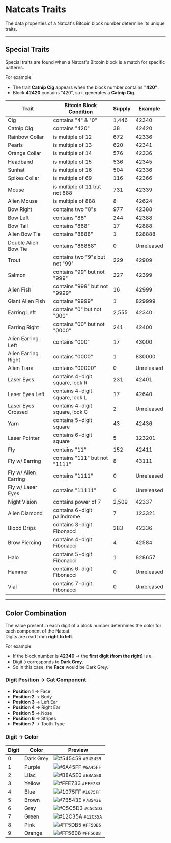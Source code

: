 # Natcats Traits  

The data properties of a Natcat's Bitcoin block number determine its unique traits.  

---

## Special Traits  

Special traits are found when a Natcat's Bitcoin block is a match for specific patterns.  

For example:  
- The trait **Catnip Cig** appears when the block number contains **"420"**.  
- Block **42420** contains "420", so it generates a **Catnip Cig**.  

| Trait                | Bitcoin Block Condition            | Supply | Example  |
|----------------------|-----------------------------------|--------|----------|
| Cig                  | contains "4" & "0"                | 1,446  | 42340    |
| Catnip Cig           | contains "420"                    | 38     | 42420    |
| Rainbow Collar       | is multiple of 12                 | 672    | 42336    |
| Pearls               | is multiple of 13                 | 620    | 42341    |
| Orange Collar        | is multiple of 14                 | 576    | 42336    |
| Headband             | is multiple of 15                 | 536    | 42345    |
| Sunhat               | is multiple of 16                 | 504    | 42336    |
| Spikes Collar        | is multiple of 69                 | 116    | 42366    |
| Mouse                | is multiple of 11 but not 888     | 731    | 42339    |
| Alien Mouse          | is multiple of 888                | 8      | 42624    |
| Bow Right            | contains two "8"s                 | 977    | 42388    |
| Bow Left             | contains "88"                     | 244    | 42388    |
| Bow Tail             | contains "888"                    | 17     | 42888    |
| Alien Bow Tie        | contains "8888"                   | 1      | 828888   |
| Double Alien Bow Tie | contains "88888"                  | 0      | Unreleased |
| Trout                | contains two "9"s but not "99"    | 229    | 42909    |
| Salmon               | contains "99" but not "999"       | 227    | 42399    |
| Alien Fish           | contains "999" but not "9999"     | 16     | 42999    |
| Giant Alien Fish     | contains "9999"                   | 1      | 829999   |
| Earring Left         | contains "0" but not "000"        | 2,555  | 42340    |
| Earring Right        | contains "00" but not "0000"      | 241    | 42400    |
| Alien Earring Left   | contains "000"                    | 17     | 43000    |
| Alien Earring Right  | contains "0000"                   | 1      | 830000   |
| Alien Tiara          | contains "00000"                  | 0      | Unreleased |
| Laser Eyes           | contains 4-digit square, look R   | 231    | 42401    |
| Laser Eyes Left      | contains 4-digit square, look L   | 17     | 42640    |
| Laser Eyes Crossed   | contains 4-digit square, look C   | 2      | Unreleased |
| Yarn                 | contains 5-digit square           | 43     | 42436    |
| Laser Pointer        | contains 6-digit square           | 5      | 123201   |
| Fly                  | contains "11"                     | 152    | 42411    |
| Fly w/ Earring       | contains "111" but not "1111"     | 8      | 43111    |
| Fly w/ Alien Earring | contains "1111"                   | 0      | Unreleased |
| Fly w/ Laser Eyes    | contains "11111"                  | 0      | Unreleased |
| Night Vision         | contains power of 7               | 2,509  | 42337    |
| Alien Diamond        | contains 6-digit palindrome       | 7      | 123321   |
| Blood Drips          | contains 3-digit Fibonacci        | 283    | 42336    |
| Brow Piercing        | contains 4-digit Fibonacci        | 4      | 42584    |
| Halo                 | contains 5-digit Fibonacci        | 1      | 828657   |
| Hammer               | contains 6-digit Fibonacci        | 0      | Unreleased |
| Vial                 | contains 7-digit Fibonacci        | 0      | Unreleased |

---

## Color Combination  

The value present in each digit of a block number determines the color for each component of the Natcat.  
Digits are read from **right to left**.  

For example:  
- If the block number is **42340** → the **first digit (from the right)** is `0`.  
- Digit `0` corresponds to **Dark Grey**.  
- So in this case, the **Face** would be Dark Grey.  

### Digit Position → Cat Component
- **Position 1** → Face  
- **Position 2** → Body  
- **Position 3** → Left Ear  
- **Position 4** → Right Ear  
- **Position 5** → Nose  
- **Position 6** → Stripes  
- **Position 7** → Tooth Type  

### Digit → Color

| Digit | Color      | Preview |
|-------|-----------|---------|
| 0     | Dark Grey | ![#545459](https://via.placeholder.com/15/545459/000000?text=+) `#545459` |
| 1     | Purple    | ![#6A45FF](https://via.placeholder.com/15/6A45FF/000000?text=+) `#6A45FF` |
| 2     | Lilac     | ![#B8A5E0](https://via.placeholder.com/15/B8A5E0/000000?text=+) `#B8A5E0` |
| 3     | Yellow    | ![#FFE733](https://via.placeholder.com/15/FFE733/000000?text=+) `#FFE733` |
| 4     | Blue      | ![#1075FF](https://via.placeholder.com/15/1075FF/000000?text=+) `#1075FF` |
| 5     | Brown     | ![#7B543E](https://via.placeholder.com/15/7B543E/000000?text=+) `#7B543E` |
| 6     | Grey      | ![#C5C5D3](https://via.placeholder.com/15/C5C5D3/000000?text=+) `#C5C5D3` |
| 7     | Green     | ![#12C35A](https://via.placeholder.com/15/12C35A/000000?text=+) `#12C35A` |
| 8     | Pink      | ![#FF5DB5](https://via.placeholder.com/15/FF5DB5/000000?text=+) `#FF5DB5` |
| 9     | Orange    | ![#FF5608](https://via.placeholder.com/15/FF5608/000000?text=+) `#FF5608` |
